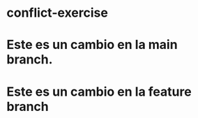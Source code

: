 # conflict-exercise
# Este es un cambio en la main branch.
# Este es un cambio en la feature branch


